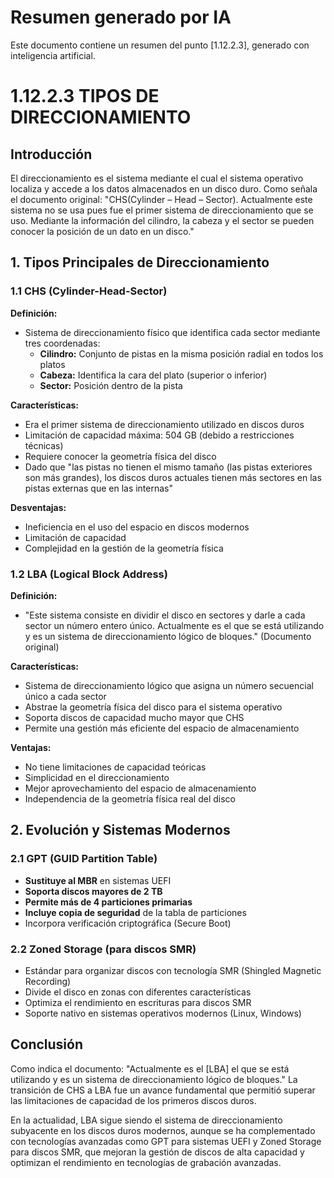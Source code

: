 # Resumen generado por IA

Este documento contiene un resumen del punto [1.12.2.3], generado con inteligencia artificial.

# 1.12.2.3 TIPOS DE DIRECCIONAMIENTO

## Introducción

El direccionamiento es el sistema mediante el cual el sistema operativo localiza y accede a los datos almacenados en un disco duro. Como señala el documento original: "CHS(Cylinder – Head – Sector). Actualmente este sistema no se usa pues fue el primer sistema de direccionamiento que se uso. Mediante la información del cilindro, la cabeza y el sector se pueden conocer la posición de un dato en un disco."

## 1. Tipos Principales de Direccionamiento

### 1.1 CHS (Cylinder-Head-Sector)

**Definición:**
- Sistema de direccionamiento físico que identifica cada sector mediante tres coordenadas:
  - **Cilindro:** Conjunto de pistas en la misma posición radial en todos los platos
  - **Cabeza:** Identifica la cara del plato (superior o inferior)
  - **Sector:** Posición dentro de la pista

**Características:**
- Era el primer sistema de direccionamiento utilizado en discos duros
- Limitación de capacidad máxima: 504 GB (debido a restricciones técnicas)
- Requiere conocer la geometría física del disco
- Dado que "las pistas no tienen el mismo tamaño (las pistas exteriores son más grandes), los discos duros actuales tienen más sectores en las pistas externas que en las internas"

**Desventajas:**
- Ineficiencia en el uso del espacio en discos modernos
- Limitación de capacidad
- Complejidad en la gestión de la geometría física

### 1.2 LBA (Logical Block Address)

**Definición:**
- "Este sistema consiste en dividir el disco en sectores y darle a cada sector un número entero único. Actualmente es el que se está utilizando y es un sistema de direccionamiento lógico de bloques." (Documento original)

**Características:**
- Sistema de direccionamiento lógico que asigna un número secuencial único a cada sector
- Abstrae la geometría física del disco para el sistema operativo
- Soporta discos de capacidad mucho mayor que CHS
- Permite una gestión más eficiente del espacio de almacenamiento

**Ventajas:**
- No tiene limitaciones de capacidad teóricas
- Simplicidad en el direccionamiento
- Mejor aprovechamiento del espacio de almacenamiento
- Independencia de la geometría física real del disco

## 2. Evolución y Sistemas Modernos

### 2.1 GPT (GUID Partition Table)

- **Sustituye al MBR** en sistemas UEFI
- **Soporta discos mayores de 2 TB**
- **Permite más de 4 particiones primarias**
- **Incluye copia de seguridad** de la tabla de particiones
- Incorpora verificación criptográfica (Secure Boot)

### 2.2 Zoned Storage (para discos SMR)

- Estándar para organizar discos con tecnología SMR (Shingled Magnetic Recording)
- Divide el disco en zonas con diferentes características
- Optimiza el rendimiento en escrituras para discos SMR
- Soporte nativo en sistemas operativos modernos (Linux, Windows)

## Conclusión

Como indica el documento: "Actualmente es el [LBA] el que se está utilizando y es un sistema de direccionamiento lógico de bloques." La transición de CHS a LBA fue un avance fundamental que permitió superar las limitaciones de capacidad de los primeros discos duros.

En la actualidad, LBA sigue siendo el sistema de direccionamiento subyacente en los discos duros modernos, aunque se ha complementado con tecnologías avanzadas como GPT para sistemas UEFI y Zoned Storage para discos SMR, que mejoran la gestión de discos de alta capacidad y optimizan el rendimiento en tecnologías de grabación avanzadas.
